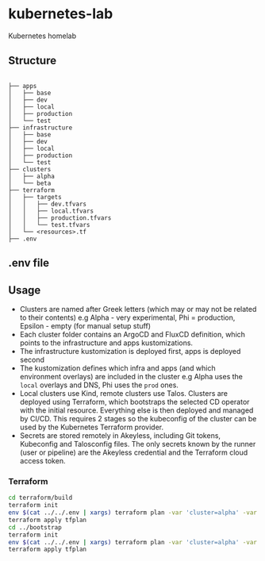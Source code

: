 # kubernetes-lab

Kubernetes homelab

## Structure

```

├── apps
│   ├── base
│   ├── dev
│   ├── local  
│   ├── production 
│   └── test
├── infrastructure
│   ├── base
│   ├── dev
│   ├── local  
│   ├── production 
│   └── test
├── clusters
│   ├── alpha
│   └── beta
├── terraform
│   ├── targets
│   │   ├── dev.tfvars
│   │   ├── local.tfvars
│   │   ├── production.tfvars
│   │   └── test.tfvars
│   └── <resources>.tf
├── .env
```

## .env file



## Usage

- Clusters are named after Greek letters (which may or may not be related to their contents) e.g Alpha - very experimental, Phi = production, Epsilon - empty (for manual setup stuff)
- Each cluster folder contains an ArgoCD and FluxCD definition, which points to the infrastructure and apps kustomizations.
- The infrastructure kustomization is deployed first, apps is deployed second
- The kustomization defines which infra and apps (and which environment overlays) are included in the cluster e.g Alpha uses the `local` overlays and DNS, Phi uses the `prod` ones.
- Local clusters use Kind, remote clusters use Talos. Clusters are deployed using Terraform, which bootstraps the selected CD operator with the initial resource. Everything else is then deployed and managed by CI/CD. This requires 2 stages so the kubeconfig of the cluster can be used by the Kubernetes Terraform provider.
- Secrets are stored remotely in Akeyless, including Git tokens, Kubeconfig and Talosconfig files. The only secrets known by the runner (user or pipeline) are the Akeyless credential and the Terraform cloud access token.

### Terraform
```sh
cd terraform/build
terraform init
env $(cat ../../.env | xargs) terraform plan -var 'cluster=alpha' -var 'host=local' -out=tfplan
terraform apply tfplan
cd ../bootstrap
terraform init
env $(cat ../../.env | xargs) terraform plan -var 'cluster=alpha' -var 'host=local' -out=tfplan
terraform apply tfplan
```